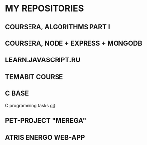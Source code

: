 # MY REPOSITORIES

## COURSERA, ALGORITHMS PART I

## COURSERA, NODE + EXPRESS + MONGODB

## LEARN.JAVASCRIPT.RU

## TEMABIT COURSE

## C BASE

C programming tasks [git](https://github.com/mykhailo-vaskivnyuk/C_base)

## PET-PROJECT "MEREGA"

## ATRIS ENERGO WEB-APP
